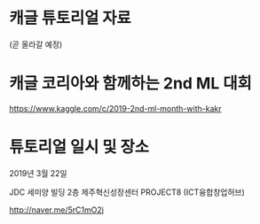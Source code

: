 # 캐글 튜토리얼 자료
(곧 올라갈 예정)

# 캐글 코리아와 함께하는 2nd ML 대회
https://www.kaggle.com/c/2019-2nd-ml-month-with-kakr

# 튜토리얼 일시 및 장소
2019년 3월 22일

JDC 세미양 빌딩 2층 제주혁신성장센터 PROJECT8 (ICT융합창업허브)

http://naver.me/5rC1mO2j

